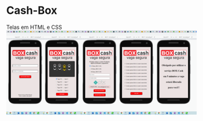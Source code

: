 # Cash-Box
Telas em HTML e CSS 
<br>
<img height=”700” src=https://github.com/Rodrigues-PauloRicardo/Cash-Box/blob/main/imgs/Captura%20de%20tela.png>
<br>
